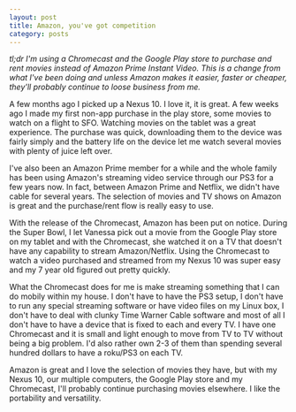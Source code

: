 ```yaml
---
layout: post
title: Amazon, you've got competition
category: posts
---
```


*tl;dr I'm using a Chromecast and the Google Play store to purchase and rent movies instead of Amazon Prime Instant Video. This is a change from what I've been doing and unless Amazon makes it easier, faster or cheaper, they'll probably continue to loose business from me.*

A few months ago I picked up a Nexus 10. I love it, it is great. A few weeks ago I made my first non-app purchase in the play store, some movies to watch on a flight to SFO. Watching movies on the tablet was a great experience. The purchase was quick, downloading them to the device was fairly simply and the battery life on the device let me watch several movies with plenty of juice left over.

I've also been an Amazon Prime member for a while and the whole family has been using Amazon's streaming video service through our PS3 for a few years now. In fact, between Amazon Prime and Netflix, we didn't have cable for several years. The selection of movies and TV shows on Amazon is great and the purchase/rent flow is really easy to use.

With the release of the Chromecast, Amazon has been put on notice. During the Super Bowl, I let Vanessa pick out a movie from the Google Play store on my tablet and with the Chromecast, she watched it on a TV that doesn't have any capability to stream Amazon/Netflix. Using the Chromecast to watch a video purchased and streamed from my Nexus 10 was super easy and my 7 year old figured out pretty quickly.

What the Chromecast does for me is make streaming something that I can do mobily within my house. I don't have to have the PS3 setup, I don't have to run any special streaming software or have video files on my Linux box, I don't have to deal with clunky Time Warner Cable software and most of all I don't have to have a device that is fixed to each and every TV. I have one Chromecast and it is small and light enough to move from TV to TV without being a big problem. I'd also rather own 2-3 of them than spending several hundred dollars to have a roku/PS3 on each TV.

Amazon is great and I love the selection of movies they have, but with my Nexus 10, our multiple computers, the Google Play store and my Chromecast, I'll probably continue purchasing movies elsewhere. I like the portability and versatility.
